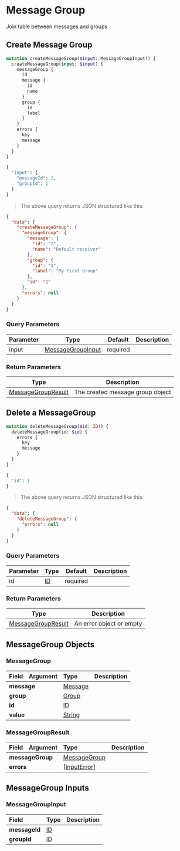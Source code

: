 # Message Group

Join table between messages and groups

## Create Message Group
```graphql
mutation createMessageGroup($input: MessageGroupInput!) {
  createMessageGroup(input: $input) {
    messageGroup {
      id
      message {
        id
        name
      }
      group {
        id
        label
      }
    }
    errors {
      key
      message
    }
  }
}

{
  "input": {
    "messageId": 2,
    "groupId": 1
  }
}
```

> The above query returns JSON structured like this:

```json
{
  "data": {
    "createMessageGroup": {
      "messageGroup": {
        "message": {
          "id": "2",
          "name": "Default receiver"
        },
        "group": {
          "id": "1",
          "label": "My First Group"
        },
        "id": "1"
      },
      "errors": null
    }
  }
}
```

### Query Parameters

Parameter | Type | Default | Description
--------- | ---- | ------- | -----------
input | <a href="#messagegroupinput">MessageGroupInput</a> | required ||

### Return Parameters
Type | Description
| ---- | -----------
<a href="#messagegroupresult">MessageGroupResult</a> | The created message group object

## Delete a MessageGroup

```graphql
mutation deleteMessageGroup($id: ID!) {
  deleteMessageGroup(id: $id) {
    errors {
      key
      message
    }
  }
}

{
  "id": 1
}
```

> The above query returns JSON structured like this:

```json
{
  "data": {
    "deleteMessageGroup": {
      "errors": null
    }
  }
}
```

### Query Parameters

Parameter | Type | Default | Description
--------- | ---- | ------- | -----------
id | <a href="#id">ID</a> | required |

### Return Parameters
Type | Description
| ---- | -----------
<a href="#messagegroupresult">MessageGroupResult</a> | An error object or empty


## MessageGroup Objects

### MessageGroup

<table>
<thead>
<tr>
<th align="left">Field</th>
<th align="right">Argument</th>
<th align="left">Type</th>
<th align="left">Description</th>
</tr>
</thead>
<tbody>
<tr>
<td colspan="2" valign="top"><strong>message</strong></td>
<td valign="top"><a href="#message">Message</a></td>
<td></td>
</tr>
<tr>
<td colspan="2" valign="top"><strong>group</strong></td>
<td valign="top"><a href="#group">Group</a></td>
<td></td>
</tr>
<tr>
<td colspan="2" valign="top"><strong>id</strong></td>
<td valign="top"><a href="#id">ID</a></td>
<td></td>
</tr>
<tr>
<td colspan="2" valign="top"><strong>value</strong></td>
<td valign="top"><a href="#string">String</a></td>
<td></td>
</tr>
</tbody>
</table>

### MessageGroupResult

<table>
<thead>
<tr>
<th align="left">Field</th>
<th align="right">Argument</th>
<th align="left">Type</th>
<th align="left">Description</th>
</tr>
</thead>
<tbody>
<tr>
<td colspan="2" valign="top"><strong>messageGroup</strong></td>
<td valign="top"><a href="#messagegroup">MessageGroup</a></td>
<td></td>
</tr>
<tr>
<td colspan="2" valign="top"><strong>errors</strong></td>
<td valign="top">[<a href="#inputerror">InputError</a>]</td>
<td></td>
</tr>
</tbody>
</table>

## MessageGroup Inputs

### MessageGroupInput

<table>
<thead>
<tr>
<th colspan="2" align="left">Field</th>
<th align="left">Type</th>
<th align="left">Description</th>
</tr>
</thead>
<tbody>
<tr>
<td colspan="2" valign="top"><strong>messageId</strong></td>
<td valign="top"><a href="#id">ID</a></td>
<td></td>
</tr>
<tr>
<td colspan="2" valign="top"><strong>groupId</strong></td>
<td valign="top"><a href="#id">ID</a></td>
<td></td>
</tr>
</tbody>
</table>
